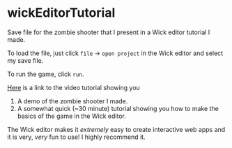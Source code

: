 # wickEditorTutorial
Save file for the zombie shooter that I present in a Wick editor tutorial I made.

To load the file, just click `file` -> `open project` in the Wick editor and select my save file.

To run the game, click `run`.

[Here](https://www.youtube.com/watch?v=aGRNb0tdwWM) is a link to the video tutorial showing you
1. A demo of the zombie shooter I made.
2. A somewhat quick (~30 minute) tutorial showing you how to make the basics of the game in the Wick editor.
  
 The Wick editor makes it *extremely* easy to create interactive web apps and it is very, *very* fun to use! I highly recommend it.
